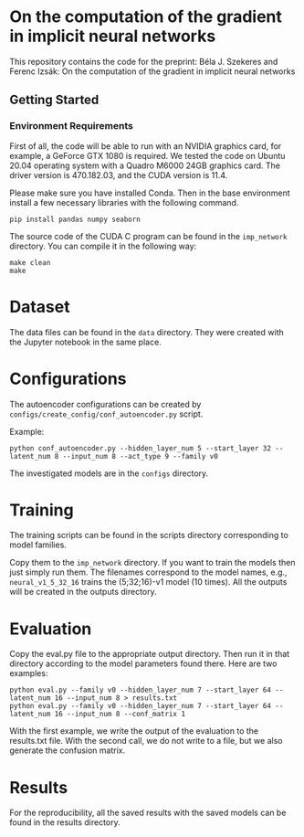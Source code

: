 # On the computation of the gradient in implicit neural networks

This repository contains the code for the preprint:
Béla J. Szekeres and Ferenc Izsák: On the computation of the gradient in
implicit neural networks

## Getting Started
### Environment Requirements

First of all, 
the code will be able to run with an NVIDIA graphics card, for example, a GeForce GTX 1080 is required. We tested the code on Ubuntu 20.04 operating system with a Quadro M6000 24GB graphics card. The driver version is 470.182.03, and the CUDA version is 11.4.

Please make sure you have installed Conda. Then in the base environment install a few necessary libraries with the following command.
```
pip install pandas numpy seaborn
```

The source code of the CUDA C program can be found in the `imp_network` directory.
You can compile it in the following way:
```
make clean
make
```

# Dataset
The data files can be found in the `data` directory.
They were created with the Jupyter notebook in the same place.

# Configurations
The autoencoder configurations can be created by `configs/create_config/conf_autoencoder.py` script.

Example:
```
python conf_autoencoder.py --hidden_layer_num 5 --start_layer 32 --latent_num 8 --input_num 8 --act_type 9 --family v0
```

The investigated models are in the `configs` directory.

# Training
The training scripts can be found in the scripts directory 
corresponding to model families.

Copy them to the `imp_network` directory.
If you want to train the models then just simply run them.
The filenames correspond to the model names, e.g.,
`neural_v1_5_32_16` trains the (5;32;16)-v1 model (10 times).
All the outputs will be created in the outputs directory.

# Evaluation
Copy the eval.py file to the appropriate output directory. Then run it in that directory according to the model parameters found there. Here are two examples:

```
python eval.py --family v0 --hidden_layer_num 7 --start_layer 64 --latent_num 16 --input_num 8 > results.txt
python eval.py --family v0 --hidden_layer_num 7 --start_layer 64 --latent_num 16 --input_num 8 --conf_matrix 1
```
With the first example, we write the output of the evaluation to the results.txt file. With the second call, we do not write to a file, but we also generate the confusion matrix.

# Results
For the reproducibility, all the saved results with the saved models can be found in the results directory.
